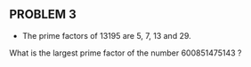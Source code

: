 PROBLEM 3
----------

* The prime factors of 13195 are 5, 7, 13 and 29.

What is the largest prime factor of the number 600851475143 ?
